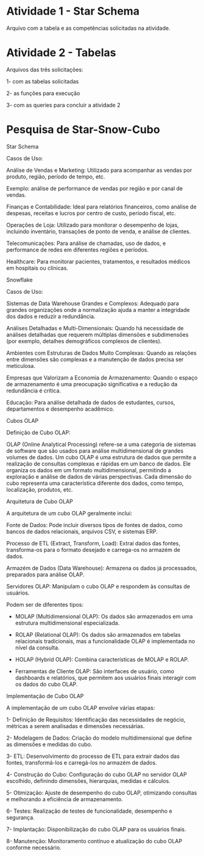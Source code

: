 # Atividade 1 - Star Schema
Arquivo com a tabela e as competências solicitadas na atividade.

# Atividade 2 - Tabelas 
Arquivos das três solicitações:

1- com as tabelas solicitadas

2- as funções para execução

3- com as queries para concluir a atividade 2

# Pesquisa de Star-Snow-Cubo 

Star Schema

Casos de Uso: 

Análise de Vendas e Marketing: Utilizado para acompanhar as vendas por produto, região, período de tempo, etc. 

Exemplo: análise de performance de vendas por região e por canal de vendas. 

Finanças e Contabilidade: Ideal para relatórios financeiros, como análise de despesas, receitas e lucros por centro de custo, período fiscal, etc. 

Operações de Loja: Utilizado para monitorar o desempenho de lojas, incluindo inventário, transações de ponto de venda, e análise de clientes. 

Telecomunicações: Para análise de chamadas, uso de dados, e performance de redes em diferentes regiões e períodos. 

Healthcare: Para monitorar pacientes, tratamentos, e resultados médicos em hospitais ou clínicas.


Snowflake


Casos de Uso:

Sistemas de Data Warehouse Grandes e Complexos: Adequado para grandes organizações onde a normalização ajuda a manter a integridade dos dados e reduzir a redundância. 

Análises Detalhadas e Multi-Dimensionais: Quando há necessidade de análises detalhadas que requerem múltiplas dimensões e subdimensões (por exemplo, detalhes demográficos complexos de clientes). 

Ambientes com Estruturas de Dados Muito Complexas: Quando as relações entre dimensões são complexas e a manutenção de dados precisa ser meticulosa. 

Empresas que Valorizam a Economia de Armazenamento: Quando o espaço de armazenamento é uma preocupação significativa e a redução da redundância é crítica. 

Educação: Para análise detalhada de dados de estudantes, cursos, departamentos e desempenho acadêmico.


Cubos OLAP

Definição de Cubo OLAP:

OLAP (Online Analytical Processing) refere-se a uma categoria de sistemas de software que são usados para análise multidimensional de grandes volumes de dados. Um cubo OLAP é uma estrutura de dados que permite a realização de consultas complexas e rápidas em um banco de dados. Ele organiza os dados em um formato multidimensional, permitindo a exploração e análise de dados de várias perspectivas. Cada dimensão do cubo representa uma característica diferente dos dados, como tempo, localização, produtos, etc.


Arquitetura de Cubo OLAP 

A arquitetura de um cubo OLAP geralmente inclui: 

Fonte de Dados: Pode incluir diversos tipos de fontes de dados, como bancos de dados relacionais, arquivos CSV, e sistemas ERP. 

Processo de ETL (Extract, Transform, Load): Extrai dados das fontes, transforma-os para o formato desejado e carrega-os no armazém de dados. 

Armazém de Dados (Data Warehouse): Armazena os dados já processados, preparados para análise OLAP. 

Servidores OLAP: Manipulam o cubo OLAP e respondem às consultas de usuários.
  
 Podem ser de diferentes tipos: 

* MOLAP (Multidimensional OLAP): Os dados são armazenados em uma estrutura multidimensional especializada. 

* ROLAP (Relational OLAP): Os dados são armazenados em tabelas relacionais tradicionais, mas a funcionalidade OLAP é implementada no nível da consulta. 

* HOLAP (Hybrid OLAP): Combina características de MOLAP e ROLAP.

* Ferramentas de Cliente OLAP: São interfaces de usuário, como dashboards e relatórios, que permitem aos usuários finais interagir com os dados do cubo OLAP.



Implementação de Cubo OLAP 

A implementação de um cubo OLAP envolve várias etapas: 

1- Definição de Requisitos: Identificação das necessidades de negócio, métricas a serem analisadas e dimensões necessárias. 

2- Modelagem de Dados: Criação do modelo multidimensional que define as dimensões e medidas do cubo. 

3- ETL: Desenvolvimento do processo de ETL para extrair dados das fontes, transformá-los e carregá-los no armazém de dados. 

4- Construção do Cubo: Configuração do cubo OLAP no servidor OLAP escolhido, definindo dimensões, hierarquias, medidas e cálculos. 

5- Otimização: Ajuste de desempenho do cubo OLAP, otimizando consultas e melhorando a eficiência de armazenamento. 

6- Testes: Realização de testes de funcionalidade, desempenho e segurança. 

7- Implantação: Disponibilização do cubo OLAP para os usuários finais. 

8- Manutenção: Monitoramento contínuo e atualização do cubo OLAP conforme necessário.


